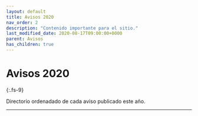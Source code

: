 ```yaml
---
layout: default
title: Avisos 2020
nav_order: 2
description: "Contenido importante para el sitio."
last_modified_date: 2020-08-17T09:00:00+0000
parent: Avisos
has_children: true
---
```


<link rel="stylesheet" href="{{ '/assets/css/just-the-docs-degVerde.css' | absolute_url }}">
<script>
    jtd.setTheme('degVerde');
</script>

# Avisos <span class="deg-sitio deg-sitio-texto">2020</span><i class="jpa-anim-rel-nerd_face jpa-2em"></i>
{:.fs-9}

Directorio ordenadado de cada aviso publicado este año.

---